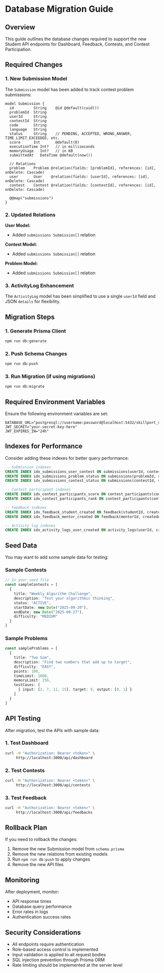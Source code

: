 # Database Migration Guide

## Overview

This guide outlines the database changes required to support the new Student API endpoints for Dashboard, Feedback, Contests, and Contest Participation.

## Required Changes

### 1. New Submission Model

The `Submission` model has been added to track contest problem submissions:

```prisma
model Submission {
  id         String    @id @default(cuid())
  problemId  String
  userId     String
  contestId  String
  code       String
  language   String
  status     String    // PENDING, ACCEPTED, WRONG_ANSWER, TIME_LIMIT_EXCEEDED, etc.
  score      Int       @default(0)
  executionTime Int?   // in milliseconds
  memoryUsage   Int?   // in KB
  submittedAt   DateTime @default(now())

  // Relations
  problem    Problem @relation(fields: [problemId], references: [id], onDelete: Cascade)
  user       User    @relation(fields: [userId], references: [id], onDelete: Cascade)
  contest    Contest @relation(fields: [contestId], references: [id], onDelete: Cascade)

  @@map("submissions")
}
```

### 2. Updated Relations

**User Model:**
- Added `submissions Submission[]` relation

**Contest Model:**
- Added `submissions Submission[]` relation

**Problem Model:**
- Added `submissions Submission[]` relation

### 3. ActivityLog Enhancement

The `ActivityLog` model has been simplified to use a single `userId` field and JSON `details` for flexibility.

## Migration Steps

### 1. Generate Prisma Client
```bash
npm run db:generate
```

### 2. Push Schema Changes
```bash
npm run db:push
```

### 3. Run Migration (if using migrations)
```bash
npm run db:migrate
```

## Required Environment Variables

Ensure the following environment variables are set:

```env
DATABASE_URL="postgresql://username:password@localhost:5432/skillport_db"
JWT_SECRET="your-secret-key-here"
JWT_EXPIRES_IN="24h"
```

## Indexes for Performance

Consider adding these indexes for better query performance:

```sql
-- Submission indexes
CREATE INDEX idx_submissions_user_contest ON submissions(userId, contestId);
CREATE INDEX idx_submissions_problem_status ON submissions(problemId, status);
CREATE INDEX idx_submissions_contest_status ON submissions(contestId, status);

-- Contest participant indexes
CREATE INDEX idx_contest_participants_score ON contest_participants(contestId, score DESC);
CREATE INDEX idx_contest_participants_rank ON contest_participants(contestId, rank ASC);

-- Feedback indexes
CREATE INDEX idx_feedback_student_created ON feedback(studentId, createdAt DESC);
CREATE INDEX idx_feedback_mentor_created ON feedback(mentorId, createdAt DESC);

-- Activity log indexes
CREATE INDEX idx_activity_logs_user_created ON activity_logs(userId, createdAt DESC);
```

## Seed Data

You may want to add some sample data for testing:

### Sample Contests
```typescript
// In your seed file
const sampleContests = [
  {
    title: "Weekly Algorithm Challenge",
    description: "Test your algorithmic thinking",
    status: "ACTIVE",
    startDate: new Date("2025-09-20"),
    endDate: new Date("2025-09-27"),
    difficulty: "MEDIUM"
  }
]
```

### Sample Problems
```typescript
const sampleProblems = [
  {
    title: "Two Sum",
    description: "Find two numbers that add up to target",
    difficulty: "EASY",
    points: 100,
    timeLimit: 1000,
    memoryLimit: 256,
    testCases: [
      { input: [2, 7, 11, 15], target: 9, output: [0, 1] }
    ]
  }
]
```

## API Testing

After migration, test the APIs with sample data:

### 1. Test Dashboard
```bash
curl -H "Authorization: Bearer <token>" \
     http://localhost:3000/api/dashboard
```

### 2. Test Contests
```bash
curl -H "Authorization: Bearer <token>" \
     http://localhost:3000/api/contests
```

### 3. Test Feedback
```bash
curl -H "Authorization: Bearer <token>" \
     http://localhost:3000/api/feedbacks
```

## Rollback Plan

If you need to rollback the changes:

1. Remove the new Submission model from `schema.prisma`
2. Remove the new relations from existing models
3. Run `npm run db:push` to apply changes
4. Remove the new API files

## Monitoring

After deployment, monitor:
- API response times
- Database query performance
- Error rates in logs
- Authentication success rates

## Security Considerations

- All endpoints require authentication
- Role-based access control is implemented
- Input validation is applied to all request bodies
- SQL injection prevention through Prisma ORM
- Rate limiting should be implemented at the server level

